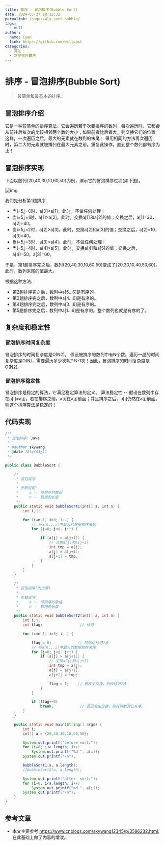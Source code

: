 ```yaml
---
title: 排序 - 冒泡排序(Bubble Sort)
date: 2024-05-27 18:12:32
permalink: /pages/alg-sort-bubble/
tags: 
  - null
author: 
  name: Cyan
  link: https://github.com/willpast
categories: 
  - 算法
  - 常见排序算法
---
```

 

# 排序 - 冒泡排序(Bubble Sort)

> 最简单和最基本的排序。 

## 冒泡排序介绍

它是一种较简单的排序算法。它会遍历若干次要排序的数列，每次遍历时，它都会从前往后依次的比较相邻两个数的大小；如果前者比后者大，则交换它们的位置。这样，一次遍历之后，最大的元素就在数列的末尾！
采用相同的方法再次遍历时，第二大的元素就被排列在最大元素之前。重复此操作，直到整个数列都有序为止！

## 冒泡排序实现

下面以数列{20,40,30,10,60,50}为例，演示它的冒泡排序过程(如下图)。

![img](https://cdn.jsdelivr.net/gh/willpast/image/blog/ka_java/alg-sort-bubble-1.jpg)

我们先分析第1趟排序

  * 当i=5,j=0时，a[0]<a[1]。此时，不做任何处理！
  * 当i=5,j=1时，a[1]>a[2]。此时，交换a[1]和a[2]的值；交换之后，a[1]=30，a[2]=40。
  * 当i=5,j=2时，a[2]>a[3]。此时，交换a[2]和a[3]的值；交换之后，a[2]=10，a[3]=40。
  * 当i=5,j=3时，a[3]<a[4]。此时，不做任何处理！
  * 当i=5,j=4时，a[4]>a[5]。此时，交换a[4]和a[5]的值；交换之后，a[4]=50，a[3]=60。

于是，第1趟排序完之后，数列{20,40,30,10,60,50}变成了{20,30,10,40,50,60}。此时，数列末尾的值最大。

根据这种方法:

  * 第2趟排序完之后，数列中a[5...6]是有序的。
  * 第3趟排序完之后，数列中a[4...6]是有序的。
  * 第4趟排序完之后，数列中a[3...6]是有序的。
  * 第5趟排序完之后，数列中a[1...6]是有序的。整个数列也就是有序的了。

## 复杂度和稳定性

### 冒泡排序时间复杂度

冒泡排序的时间复杂度是O(N2)。 假设被排序的数列中有N个数。遍历一趟的时间复杂度是O(N)，需要遍历多少次呢?
N-1次！因此，冒泡排序的时间复杂度是O(N2)。

### 冒泡排序稳定性

冒泡排序是稳定的算法，它满足稳定算法的定义。 算法稳定性 --
假设在数列中存在a[i]=a[j]，若在排序之前，a[i]在a[j]前面；并且排序之后，a[i]仍然在a[j]前面。则这个排序算法是稳定的！

## 代码实现

    
```java
/**
 * 冒泡排序: Java
 *
 * @author skywang
 * @date 2014/03/11
 */

public class BubbleSort {

    /*
     * 冒泡排序
     *
     * 参数说明: 
     *     a -- 待排序的数组
     *     n -- 数组的长度
     */
    public static void bubbleSort1(int[] a, int n) {
        int i,j;

        for (i=n-1; i>0; i--) {
            // 将a[0...i]中最大的数据放在末尾
            for (j=0; j<i; j++) {

                if (a[j] > a[j+1]) {
                    // 交换a[j]和a[j+1]
                    int tmp = a[j];
                    a[j] = a[j+1];
                    a[j+1] = tmp;
                }
            }
        }
    }

    /*
     * 冒泡排序(改进版)
     *
     * 参数说明: 
     *     a -- 待排序的数组
     *     n -- 数组的长度
     */
    public static void bubbleSort2(int[] a, int n) {
        int i,j;
        int flag;                 // 标记

        for (i=n-1; i>0; i--) {

            flag = 0;            // 初始化标记为0
            // 将a[0...i]中最大的数据放在末尾
            for (j=0; j<i; j++) {
                if (a[j] > a[j+1]) {
                    // 交换a[j]和a[j+1]
                    int tmp = a[j];
                    a[j] = a[j+1];
                    a[j+1] = tmp;

                    flag = 1;    // 若发生交换，则设标记为1
                }
            }

            if (flag==0)
                break;            // 若没发生交换，则说明数列已有序。
        }
    }

    public static void main(String[] args) {
        int i;
        int[] a = {20,40,30,10,60,50};

        System.out.printf("before sort:");
        for (i=0; i<a.length; i++)
            System.out.printf("%d ", a[i]);
        System.out.printf("\n");

        bubbleSort1(a, a.length);
        //bubbleSort2(a, a.length);

        System.out.printf("after  sort:");
        for (i=0; i<a.length; i++)
            System.out.printf("%d ", a[i]);
        System.out.printf("\n");
    }
}
```

## 参考文章

- 本文主要参考 https://www.cnblogs.com/skywang12345/p/3596232.html, 在此基础上做了内容的增改。

